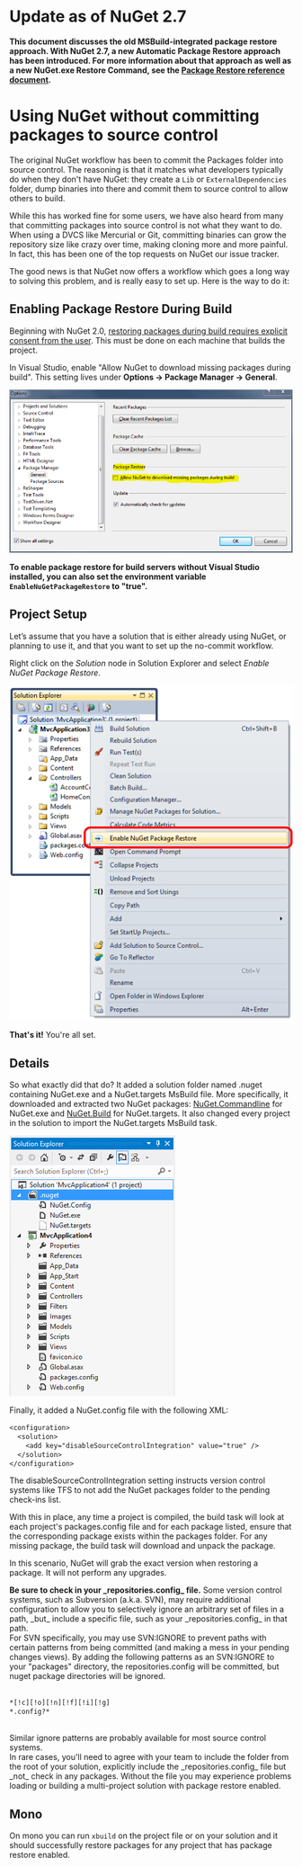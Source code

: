 ﻿# Update as of NuGet 2.7

**This document discusses the old MSBuild-integrated package restore approach. With NuGet 2.7, a new Automatic Package Restore approach has been introduced. For more information about that approach as well as a new NuGet.exe Restore Command, see the [Package Restore reference document](/docs/reference/package-restore).**

# Using NuGet without committing packages to source control

The original NuGet workflow has been to commit the Packages folder into source control. The 
reasoning is that it matches what developers typically do when they don't have NuGet: they create a 
`Lib` or `ExternalDependencies` folder, dump binaries into there and commit them to source control 
to allow others to build.

While this has worked fine for some users, we have also heard from many that committing packages 
into source control is not what they want to do. When using a DVCS like Mercurial or Git, committing 
binaries can grow the repository size like crazy over time, making cloning more and more painful. In 
fact, this has been one of the top requests on NuGet our issue tracker.

The good news is that NuGet now offers a workflow which goes a long way to solving this problem, and is
really easy to set up. Here is the way to do it:

## Enabling Package Restore During Build

Beginning with NuGet 2.0, [restoring packages during build requires explicit consent from the
user](http://blog.nuget.org/20120518/package-restore-and-consent.html). This must be done on
each machine that builds the project.

In Visual Studio, enable "Allow NuGet to download missing packages during build". This setting lives
under **Options -> Package Manager -> General**.

![Allow NuGet to download missing packages setting](Images/allow-package-restore-configuration.png)

**To enable package restore for build servers without Visual Studio installed, you can also set the
environment variable `EnableNuGetPackageRestore` to "true".**

## Project Setup
Let’s assume that you have a solution that is either already using NuGet, or planning to use it, and that
you want to set up the no-commit workflow.

Right click on the _Solution_ node in Solution Explorer and select _Enable NuGet Package Restore_.

![Enable NuGet Package Restore Context Menu item](Images/enable-package-restore.png)

**That's it!** You're all set.

## Details
So what exactly did that do? It added a solution folder named .nuget containing NuGet.exe and a NuGet.targets MsBuild file. More specifically, it downloaded and extracted two NuGet packages: [NuGet.Commandline](http://nuget.org/packages/nuget.commandline) for NuGet.exe and [NuGet.Build](http://nuget.org/packages/nuget.build) for NuGet.targets. It also changed every project in the solution to import the NuGet.targets MsBuild task. 

![New Solution folder with package restore files](Images/package-restore-solution.png)

Finally, it added a NuGet.config file with the following XML:

	<configuration>
	  <solution>
	    <add key="disableSourceControlIntegration" value="true" />
	  </solution>
	</configuration>

The disableSourceControlIntegration setting instructs version control systems like TFS to not add the NuGet packages folder to the pending check-ins list.

With this in place, any time a project is compiled, the build task will look at each project's packages.config file and for each package listed, ensure that the corresponding package exists within the packages folder. For any missing package, the build task will download and unpack the package.

In this scenario, NuGet will grab the exact version when restoring a package. It will not perform any upgrades.

<p class="caution"><b>Be sure to check in your _repositories.config_ file.</b> Some version control systems, 
such as Subversion (a.k.a. SVN), may require additional configuration to allow you to selectively ignore an arbitrary set of files in a path, _but_ include a specific file, such as your _repositories.config_ in that path.
<br/>
For SVN specifically, you may use SVN:IGNORE to prevent paths with certain patterns from being committed (and making a mess in your pending changes views).
By adding the following patterns as an SVN:IGNORE to your "packages" directory, the repositories.config will be committed, but nuget package directories will be ignored.
<br/>
<pre><code>
*[!c][!o][!n][!f][!i][!g]
*.config?*
</code></pre>
<br/>
Similar ignore patterns are probably available for most source control systems.
<br/>
In rare cases, you'll need to agree with your team to include the folder from the root of your solution, explicitly include the _repositories.config_ file but _not_ check in any packages. Without 
the file you may experience problems loading or building a multi-project solution with package restore enabled.
</p>

## Mono
On mono you can run `xbuild` on the project file or on your solution and it should successfully 
restore packages for any project that has package restore enabled.
